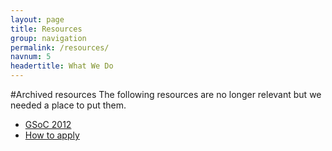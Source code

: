```yaml
---
layout: page
title: Resources
group: navigation
permalink: /resources/
navnum: 5
headertitle: What We Do
---
```



#Archived resources
The following resources are no longer relevant but we needed a place to put them.

* [GSoC 2012](/resources/archive/gsoc2012.html)
* [How to apply](/resources/archive/gsoc_how_to_apply.html)
